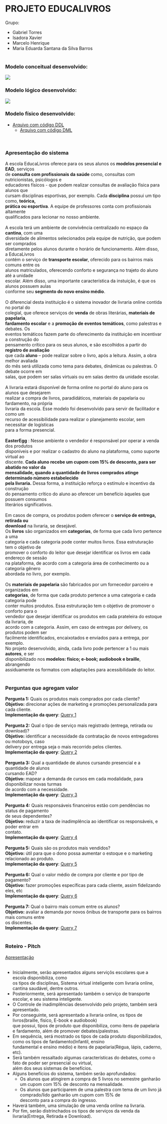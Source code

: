 # PROJETO EDUCALIVROS

Grupo: 
- Gabriel Torres
- Isadora Xavier
- Marcelo Henrique
- Maria Eduarda Santana da Silva Barros
<br/><br/>

### Modelo conceitual desenvolvido:
<img src = "https://github.com/isadoravrx/proj2_banco_de_dados/blob/main/screenshots/img_projeto_conceitual.png">

###  Modelo lógico desenvolvido:
<img src = "https://github.com/isadoravrx/proj2_banco_de_dados/blob/main/screenshots/img_projeto_logico.png">

###  Modelo físico desenvolvido: 
- <a href = "https://github.com/isadoravrx/proj2_banco_de_dados/blob/main/projeto/projeto_fisico.sql">Arquivo com código DDL</a>
  - <a href = "https://github.com/isadoravrx/proj2_banco_de_dados/blob/main/projeto/script.sql">Arquivo com código DML</a>
<br/>

### Apresentação do sistema

A escola EducaLivros oferece para os seus alunos os **modelos presencial e EAD**, serviços<br/>
de **consulta com profissionais da saúde** como, consultas com nutricionistas, psicólogos e<br/>
educadores físicos - que podem realizar consultas de avaliação física para alunos que<br/>
cursam disciplinas esportivas, por exemplo. Cada **disciplina** possui um tipo como, **teórica,<br/>
prática ou esportiva**. A equipe de professores conta com profissionais altamente<br/>
qualificados para lecionar no nosso ambiente.<br/><br/>
A escola terá um ambiente de convivência centralizado no espaço da **cantina**, com uma<br/>
diversidade de alimentos selecionados pela equipe de nutrição, que podem ser comprados<br/>
diretamente pelos alunos durante o horário de funcionamento. Além disso, a EducaLivros<br/>
contém o serviço de **transporte escolar**, oferecido para os bairros mais comuns entre os<br/>
alunos matriculados, oferecendo conforto e segurança no trajeto do aluno até a unidade<br/>
escolar. Além disso, uma importante característica da instuição, é que os alunos possuem aulas<br/>
conforme seu **segmento do novo ensino médio**.<br/><br/>
O diferencial desta instituição é o sistema inovador de livraria online contida no portal do<br/>
colegial, que oferece serviços de **venda** de obras literárias, **materiais de papelaria**,<br/>
**fardamento escolar** e a **promoção de eventos temáticos**, como palestras e debates. Os<br/>
eventos temáticos fazem parte do oferecimento da instituição em incentivar a construção do<br/>
pensamento crítico para os seus alunos, e são escolhidos a partir do **registro de avaliação**<br/>
que cada **aluno** – pode realizar sobre o livro, após a leitura. Assim, a obra melhor avaliada<br/>
do mês será utilizada como tema para debates, dinâmicas ou palestras. O debate ocorre em<br/>
salas, que podem ser salas virtuais ou em salas dentro da unidade escolar.<br/><br/>
A livraria estará disponível de forma online no portal do aluno para os alunos que desejarem<br/>
realizar a compra de livros, paradidáticos, materiais de papelaria ou fardamento, na própria<br/>
livraria da escola. Esse modelo foi desenvolvido para servir de facilitador e como um<br/>
recurso de acessibilidade para realizar o planejamento escolar, sem necessitar de logísticas<br/>
para a forma presencial.<br/><br/>
**EasterEgg** : Nesse ambiente o vendedor é responsável por operar a venda dos produtos<br/>
 disponíveis e por realizar o cadastro do aluno na plataforma, como suporte virtual ao <br/>
discente. **Cada aluno recebe um cupom com 15% de desconto, para ser abatido no valor da<br/>
mensalidade, quando a quantidade de livros comprados atinge determinado número estabelecido<br/>
pela livraria.** Dessa forma, a instituição reforça o estímulo e incentivo da construção<br/>
do pensamento crítico do aluno ao oferecer um benefício àqueles que possuem consumos<br/>
 literários significativos.<br/><br/>
Em casos de compra, os produtos podem oferecer o **serviço de entrega, retirada ou** <br/>
**download** na livraria, se desejável.<br/>
Os **livros** são organizados em **categorias**, de forma que cada livro pertence a uma<br/>
categoria e cada categoria pode conter muitos livros. Essa estruturação tem o objetivo de<br/>
promover o conforto do leitor que desejar identificar os livros em cada endereço de sessão<br/>
na plataforma, de acordo com a categoria área de conhecimento ou a categoria gênero<br/>
abordada no livro, por exemplo.<br/><br/>
Os **materiais de papelaria** são fabricados por um fornecedor parceiro e organizados em<br/>
**categorias**, de forma que cada produto pertence a uma categoria e cada categoria pode<br/>
conter muitos produtos. Essa estruturação tem o objetivo de promover o conforto para o<br/>
vendedor que desejar identificar os produtos em cada prateleira do estoque da livraria, de<br/>
acordo com a categoria. Assim, em caso de entregas por delivery, os produtos podem ser<br/>
facilmente identificados, encaixotados e enviados para a entrega, por exemplo.<br/>
No projeto desenvolvido, ainda, cada livro pode pertencer a 1 ou mais **autores**, e ser<br/>
disponibilizado nos **modelos: físico; e-book; audiobook e braille**, abrangendo<br/>
assiduamente os formatos com adaptações para acessibilidade do leitor.<br/><br/>

###  Perguntas que agregam valor

**Pergunta 1:** Quais os produtos mais comprados por cada cliente?<br/>
**Objetivo:** direcionar ações de marketing e promoções personalizada para cada cliente.<br/>
**Implementação da query**: <a href = "https://github.com/isadoravrx/proj2_banco_de_dados/blob/main/perguntas/pergunta1.sql">Query 1</a><br/><br/>
**Pergunta 2:** Qual o tipo de serviço mais registrado (entrega, retirada ou download)?<br/>
**Objetivo:** identificar a necessidade da contratação de novos entregadores ou motoboys, caso <br/>
delivery por entrega seja o mais recorrido pelos clientes.<br/>
**Implementação da query**: <a href = "https://github.com/isadoravrx/proj2_banco_de_dados/blob/main/perguntas/pergunta2.sql">Query 2</a><br/><br/>
**Pergunta 3:** Qual a quantidade de alunos cursando presencial e a quantidade de alunos<br/>
cursando EAD?<br/>
**Objetivo:** mapear a demanda de cursos em cada modalidade, para disponibilizar novas turmas<br/>
de acordo com a necessidade.<br/>
**Implementação da query**: <a href = "https://github.com/isadoravrx/proj2_banco_de_dados/blob/main/perguntas/pergunta3.sql">Query 3</a><br/><br/>
**Pergunta 4:** Quais responsáveis financeiros estão com pendências no status de pagamento<br/>
de seus dependentes?<br/>
**Objetivo:** reduzir a taxa de inadimplência ao identificar os responsáveis, e poder entrar em<br/>
contato.<br/>
**Implementação da query**: <a href = "https://github.com/isadoravrx/proj2_banco_de_dados/blob/main/perguntas/pergunta4.sql">Query 4</a><br/><br/>
**Pergunta 5:** Quais são os produtos mais vendidos?<br/>
**Objetivo:** útil para que o dono possa aumentar o estoque e o marketing relacionado ao produto.<br/>
**Implementação da query**: <a href = "https://github.com/isadoravrx/proj2_banco_de_dados/blob/main/perguntas/pergunta5.sql">Query 5</a><br/><br/>
**Pergunta 6:** Qual o valor médio de compra por cliente e por tipo de pagamento?<br/>
**Objetivo:** fazer promoções específicas para cada cliente, assim fidelizando eles, etc<br/>
**Implementação da query**: <a href = "https://github.com/isadoravrx/proj2_banco_de_dados/blob/main/perguntas/pergunta6.sql">Query 6</a><br/><br/>
**Pergunta 7:** Qual o bairro mais comum entre os alunos?<br/>
**Objetivo:** avaliar a demanda por novos ônibus de transporte para os bairros mais comuns entre<br/>
os discentes.<br/>
**Implementação da query**: <a href = "https://github.com/isadoravrx/proj2_banco_de_dados/blob/main/perguntas/pergunta7.sql">Query 7</a><br/><br/>

### Roteiro - Pitch 

  <a href = "https://github.com/isadoravrx/proj2_banco_de_dados/blob/main/slide/educalivros.pdf">Apresentação</a><br/><br/>
  - Inicialmente, serão apresentados alguns serviçõs escolares que a escola disponibiliza, como <br/>
  os tipos de disciplinas, Sistema virtual inteligente com livraria online, cantina saudável, dentre outros. <br/>
  - Posteriormente, será apresentado também o serviço de transporte escolar, e seu sistema inteligente. <br/>
  - O Controle de inadimplências desenvolvido pelo projeto, também será apresentado. <br/>
  - Por conseguinte, será apresentado a livraria online, os tipos de livros(braille, físico, E-book e audiobook)<br/>
  que possui, tipos de produto que disponibiliza, como itens de papelaria e fardamento, além de promover debates/palestras.<br/>
  - Em sequência, será mostrado os tipos de cada produto disponibilizados, como os tipos de fardamento(Infantil, ensino<br/>
  fundamental e ensino médio) e itens de papelaria(Régua, lápis, caderno, etc).
  - Será também ressaltado algumas características do debates, como o fato de poder ser presencial ou virtual,<br/>
  além dos seus sistemas de benefícios.
  - Alguns benefícios do sistema, também serão aprofundados:
    - Os alunos que atingirem a compra de 5 livros no semestre ganharão um cupom com 15% de desconto na mensalidade.<br/>
    - Os alunos que participarem de uma palestra com tema de um livro já comprado/lido ganharão um cupom com 15% de<br/>
    desconto para a compra do ingresso.<br/>
  - Haverá também, uma simulação de uma venda online na livraria.<br/>
  - Por fim, serão distrinchados os tipos de serviços da venda da livraria(Entrega, Retirada e Download).<br/>
    
